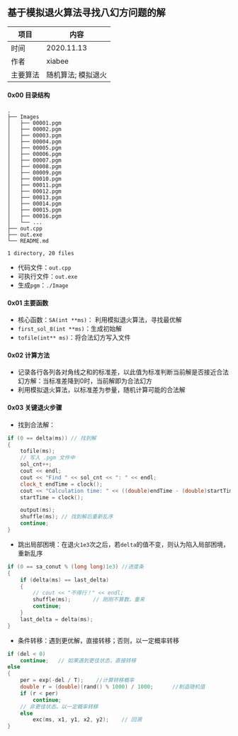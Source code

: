 ## 基于模拟退火算法寻找八幻方问题的解

| 项目     | 内容               |
| -------- | ------------------ |
| 时间     | 2020.11.13         |
| 作者     | xiabee             |
| 主要算法 | 随机算法; 模拟退火 |



#### 0x00 目录结构

```
.
├── Images
│   ├── 00001.pgm
│   ├── 00002.pgm
│   ├── 00003.pgm
│   ├── 00004.pgm
│   ├── 00005.pgm
│   ├── 00006.pgm
│   ├── 00007.pgm
│   ├── 00008.pgm
│   ├── 00009.pgm
│   ├── 00010.pgm
│   ├── 00011.pgm
│   ├── 00012.pgm
│   ├── 00013.pgm
│   ├── 00014.pgm
│   ├── 00015.pgm
│   ├── 00016.pgm
│   └── ...
├── out.cpp
├── out.exe
└── README.md

1 directory, 20 files
```

* 代码文件：`out.cpp`
* 可执行文件：`out.exe`
* 生成`pgm`：`./Image`



#### 0x01 主要函数

* 核心函数：`SA(int **ms)`： 利用模拟退火算法，寻找最优解
* `first_sol_8(int **ms)`：生成初始解
* `tofile(int** ms)`：将合法幻方写入文件



#### 0x02 计算方法

* 记录各行各列各对角线之和的标准差，以此值为标准判断当前解是否接近合法幻方解：当标准差降到0时，当前解即为合法幻方
* 利用模拟退火算法，以标准差为参量，随机计算可能的合法解



#### 0x03 关键退火步骤

* 找到合法解：

```c++
if (0 == delta(ms)) // 找到解
{
    tofile(ms);
    // 写入 .pgm 文件中
    sol_cnt++;
    cout << endl;
    cout << "Find " << sol_cnt << ": " << endl;
    clock_t endTime = clock();
    cout << "Calculation time: " << ((double)endTime - (double)startTime) / CLOCKS_PER_SEC << "s" << endl << endl;
    startTime = clock();

    output(ms);
    shuffle(ms); // 找到解后重新乱序
    continue;
}
```



* 跳出局部困境：在退火`1e3`次之后，若`delta`的值不变，则认为陷入局部困境，重新乱序

```c++
if (0 == sa_conut % (long long)1e3) //进度条
{
    if (delta(ms) == last_delta)
    {
        // cout << "不得行！" << endl;
        shuffle(ms);       // 刚刚不算数，重来
        continue;
    }
    last_delta = delta(ms);
}
```



* 条件转移：遇到更优解，直接转移；否则，以一定概率转移

```c++
if (del < 0)
    continue;   // 如果遇到更佳状态，直接转移
else
{
    per = exp(-del / T);	//计算转移概率
    double r = (double)(rand() % 1000) / 1000;		//制造随机值
    if (r < per)
        continue;
    // 非更佳状态，以一定概率转移
    else
        exc(ms, x1, y1, x2, y2);	// 回溯
}
```

